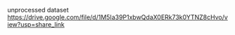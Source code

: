 unprocessed dataset https://drive.google.com/file/d/1M5Ia39P1xbwQdaX0ERk73k0YTNZ8cHvo/view?usp=share_link
